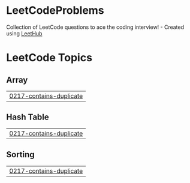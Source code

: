 # LeetCodeProblems
Collection of LeetCode questions to ace the coding interview! - Created using [LeetHub](https://github.com/QasimWani/LeetHub)

<!---LeetCode Topics Start-->
# LeetCode Topics
## Array
|  |
| ------- |
| [0217-contains-duplicate](https://github.com/shubhankar1477/LeetCodeProblems/tree/master/0217-contains-duplicate) |
## Hash Table
|  |
| ------- |
| [0217-contains-duplicate](https://github.com/shubhankar1477/LeetCodeProblems/tree/master/0217-contains-duplicate) |
## Sorting
|  |
| ------- |
| [0217-contains-duplicate](https://github.com/shubhankar1477/LeetCodeProblems/tree/master/0217-contains-duplicate) |
<!---LeetCode Topics End-->